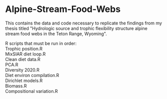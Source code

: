 # Alpine-Stream-Food-Webs

This contains the data and code necessary to replicate the findings from my thesis titled "Hydrologic source and trophic flexibility structure alpine stream food webs in the Teton Range, Wyoming".

R scripts that must be run in order:<br/>
Trophic position.R<br/>
MixSIAR diet loop.R<br/>
Clean diet data.R <br/>
PCA.R <br/>
Diversity 2020.R<br/>
Diet environ compilation.R<br/>
Dirichlet models.R <br/>
Biomass.R <br/>
Compositional variation.R<br/> 
